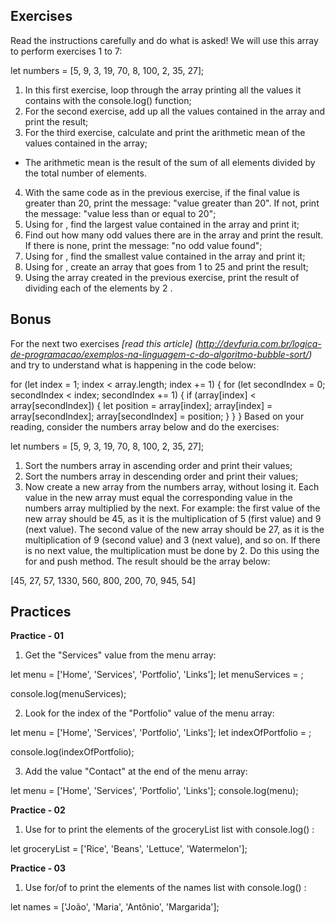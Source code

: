 ## Exercises

Read the instructions carefully and do what is asked! We will use this array to perform exercises 1 to 7:

let numbers = [5, 9, 3, 19, 70, 8, 100, 2, 35, 27];

1. In this first exercise, loop through the array printing all the values ​​it contains with the console.log() function;
2. For the second exercise, add up all the values ​​contained in the array and print the result;
3. For the third exercise, calculate and print the arithmetic mean of the values ​​contained in the array;
* The arithmetic mean is the result of the sum of all elements divided by the total number of elements.
4. With the same code as in the previous exercise, if the final value is greater than 20, print the message: "value greater than 20". If not, print the message: "value less than or equal to 20";
5. Using for , find the largest value contained in the array and print it;
6. Find out how many odd values ​​there are in the array and print the result. If there is none, print the message: "no odd value found";
7. Using for , find the smallest value contained in the array and print it;
8. Using for , create an array that goes from 1 to 25 and print the result;
9. Using the array created in the previous exercise, print the result of dividing each of the elements by 2 .

## Bonus

For the next two exercises _[read this article] (http://devfuria.com.br/logica-de-programacao/exemplos-na-linguagem-c-do-algoritmo-bubble-sort/)_ and try to understand what is happening in the code below:

for (let index = 1; index < array.length; index += 1) {
  for (let secondIndex = 0; secondIndex < index; secondIndex += 1) {
    if (array[index] < array[secondIndex]) {
      let position = array[index];
      array[index] = array[secondIndex];
      array[secondIndex] = position;
    }
  }
}
Based on your reading, consider the numbers array below and do the exercises:

let numbers = [5, 9, 3, 19, 70, 8, 100, 2, 35, 27];

1. Sort the numbers array in ascending order and print their values;
2. Sort the numbers array in descending order and print their values;
3. Now create a new array from the numbers array, without losing it. Each value in the new array must equal the corresponding value in the numbers array multiplied by the next. For example: the first value of the new array should be 45, as it is the multiplication of 5 (first value) and 9 (next value). The second value of the new array should be 27, as it is the multiplication of 9 (second value) and 3 (next value), and so on. If there is no next value, the multiplication must be done by 2. Do this using the for and push method. The result should be the array below:

[45, 27, 57, 1330, 560, 800, 200, 70, 945, 54]

## Practices

**Practice - 01**

1. Get the "Services" value from the menu array:

let menu = ['Home', 'Services', 'Portfolio', 'Links'];
let menuServices = ;

console.log(menuServices);

2. Look for the index of the "Portfolio" value of the menu array:

let menu = ['Home', 'Services', 'Portfolio', 'Links'];
let indexOfPortfolio = ;

console.log(indexOfPortfolio);

3. Add the value "Contact" at the end of the menu array:

let menu = ['Home', 'Services', 'Portfolio', 'Links'];
console.log(menu);

**Practice - 02**

1. Use for to print the elements of the groceryList list with console.log() :

let groceryList = ['Rice', 'Beans', 'Lettuce', 'Watermelon'];

**Practice - 03**

1. Use for/of to print the elements of the names list with console.log() :

let names = ['João', 'Maria', 'Antônio', 'Margarida'];
